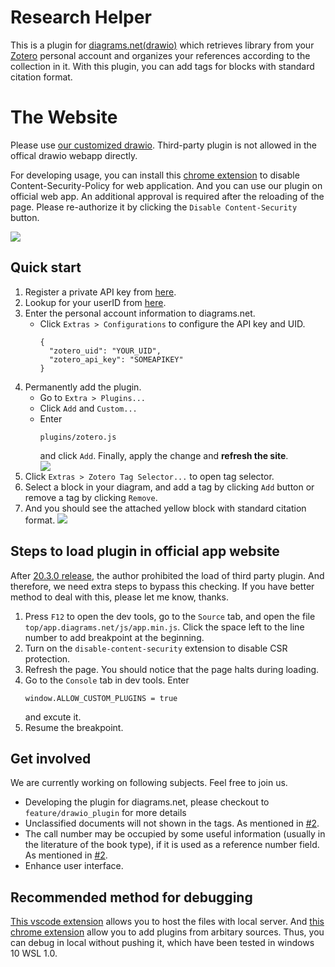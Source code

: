 # Research Helper

This is a plugin for [diagrams.net(drawio)](http://diagrams.net/) which retrieves library from your [Zotero](https://www.zotero.org/) personal account and organizes your references according to the collection in it. With this plugin, you can add tags for blocks with standard citation format.

# The Website
Please use [our customized drawio](https://sciyen.github.io/drawio/src/main/webapp/index.html?p=zotero.js). Third-party plugin is not allowed in the offical drawio webapp directly.

For developing usage, you can install this [chrome extension](https://chrome.google.com/webstore/detail/disable-content-security/ieelmcmcagommplceebfedjlakkhpden/) to disable Content-Security-Policy for web application. And you can use our plugin on official web app. An additional approval is required after the reloading of the page. Please re-authorize it by clicking the `Disable Content-Security` button.

![](https://i.imgur.com/ArN7HQS.png)

## Quick start
1. Register a private API key from [here](https://www.zotero.org/settings/keys/new).
2. Lookup for your userID from [here](https://www.zotero.org/settings/keys).
3. Enter the personal account information to diagrams.net.
    + Click `Extras > Configurations` to configure the API key and UID.
        ```
        {
          "zotero_uid": "YOUR_UID",
          "zotero_api_key": "SOMEAPIKEY"
        }
        ```
4. Permanently add the plugin. 
    - Go to `Extra > Plugins...`
    - Click `Add` and `Custom...`
    - Enter 
        ```
        plugins/zotero.js
        ```
        <!--```
        https://sciyen.github.io/ResearchHelper/plugins/zotero.js
        ```-->
        and click `Add`. Finally, apply the change and **refresh the site**.  
    ![](https://i.imgur.com/cgqPJaz.png)
5. Click `Extras > Zotero Tag Selector...` to open tag selector.
6. Select a block in your diagram, and add a tag by clicking `Add` button or remove a tag by clicking `Remove`.
7. And you should see the attached yellow block with standard citation format.
    ![](https://i.imgur.com/26mARED.png)

## Steps to load plugin in official app website
After [20.3.0 release](https://github.com/jgraph/drawio/commit/b5dfeb238369d664fb06a95e2179236b0e75f366), the author prohibited the load of third party plugin. And therefore, we need extra steps to bypass this checking. If you have better method to deal with this, please let me know, thanks.
1. Press `F12` to open the dev tools, go to the `Source` tab, and open the file `top/app.diagrams.net/js/app.min.js`. Click the space left to the line number to add breakpoint at the beginning.
2. Turn on the `disable-content-security` extension to disable CSR protection. 
3. Refresh the page. You should notice that the page halts during loading.
4. Go to the `Console` tab in dev tools. Enter 
    ```
    window.ALLOW_CUSTOM_PLUGINS = true
    ```
    and excute it.
5. Resume the breakpoint.

## Get involved
We are currently working on following subjects. Feel free to join us.
- Developing the plugin for diagrams.net, please checkout to `feature/drawio_plugin` for more details
- Unclassified documents will not shown in the tags. As mentioned in [#2](https://github.com/sciyen/ResearchHelper/issues/2).
- The call number may be occupied by some useful information (usually in the literature of the book type), if it is used as a reference number field. As mentioned in [#2](https://github.com/sciyen/ResearchHelper/issues/2).
- Enhance user interface.

## Recommended method for debugging
[This vscode extension](https://marketplace.visualstudio.com/items?itemName=peakchen90.open-html-in-browser) allows you to host the files with local server. And 
[this chrome extension](https://chrome.google.com/webstore/detail/disable-content-security/ieelmcmcagommplceebfedjlakkhpden/) allow you to add plugins from arbitary sources. Thus, you can debug in local without pushing it, which have been tested in windows 10 WSL 1.0.
